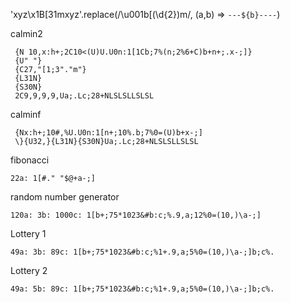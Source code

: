'xyz\x1B[31mxyz'.replace(/\u001b\[(\d{2})m/, (a,b) => `---${b}----`)

calmin2

```
 {N 10,x:h+;2C10<(U)U.U0n:1[1Cb;7%(n;2%6+C)b+n+;.x-;]}
 {U" "}
 {C27,"[1;3"."m"}
 {L31N}
 {S30N}
 2C9,9,9,9,Ua;.Lc;28+NLSLSLLSLSL
```

calminf

```
 {Nx:h+;10#,%U.U0n:1[n+;10%.b;7%0=(U)b+x-;]
 \}{U32,}{L31N}{S30N}Ua;.Lc;28+NLSLSLLSLSL
```

fibonacci

```
22a: 1[#." "$@+a-;]
```

random number generator

```
120a: 3b: 1000c: 1[b+;75*1023&#b:c;%.9,a;12%0=(10,)\a-;]
```
Lottery 1
```
49a: 3b: 89c: 1[b+;75*1023&#b:c;%1+.9,a;5%0=(10,)\a-;]b;c%.
```
Lottery 2
```
49a: 5b: 89c: 1[b+;75*1023&#b:c;%1+.9,a;5%0=(10,)\a-;]b;c%.
```